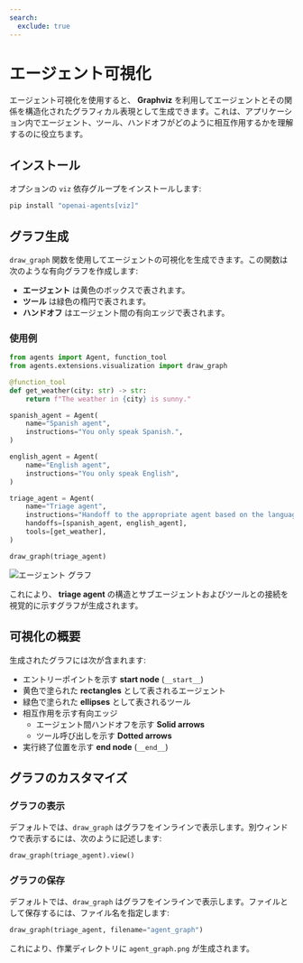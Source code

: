 ```yaml
---
search:
  exclude: true
---
```

# エージェント可視化

エージェント可視化を使用すると、 **Graphviz** を利用してエージェントとその関係を構造化されたグラフィカル表現として生成できます。これは、アプリケーション内でエージェント、ツール、ハンドオフがどのように相互作用するかを理解するのに役立ちます。

## インストール

オプションの `viz` 依存グループをインストールします:

```bash
pip install "openai-agents[viz]"
```

## グラフ生成

`draw_graph` 関数を使用してエージェントの可視化を生成できます。この関数は次のような有向グラフを作成します:

-  **エージェント**  は黄色のボックスで表されます。  
-  **ツール**  は緑色の楕円で表されます。  
-  **ハンドオフ**  はエージェント間の有向エッジで表されます。

### 使用例

```python
from agents import Agent, function_tool
from agents.extensions.visualization import draw_graph

@function_tool
def get_weather(city: str) -> str:
    return f"The weather in {city} is sunny."

spanish_agent = Agent(
    name="Spanish agent",
    instructions="You only speak Spanish.",
)

english_agent = Agent(
    name="English agent",
    instructions="You only speak English",
)

triage_agent = Agent(
    name="Triage agent",
    instructions="Handoff to the appropriate agent based on the language of the request.",
    handoffs=[spanish_agent, english_agent],
    tools=[get_weather],
)

draw_graph(triage_agent)
```

![エージェント グラフ](../assets/images/graph.png)

これにより、 **triage agent** の構造とサブエージェントおよびツールとの接続を視覚的に示すグラフが生成されます。

## 可視化の概要

生成されたグラフには次が含まれます:

- エントリーポイントを示す **start node** (`__start__`)  
- 黄色で塗られた **rectangles** として表されるエージェント  
- 緑色で塗られた **ellipses** として表されるツール  
- 相互作用を示す有向エッジ  
  - エージェント間ハンドオフを示す **Solid arrows**  
  - ツール呼び出しを示す **Dotted arrows**  
- 実行終了位置を示す **end node** (`__end__`)

## グラフのカスタマイズ

### グラフの表示
デフォルトでは、`draw_graph` はグラフをインラインで表示します。別ウィンドウで表示するには、次のように記述します:

```python
draw_graph(triage_agent).view()
```

### グラフの保存
デフォルトでは、`draw_graph` はグラフをインラインで表示します。ファイルとして保存するには、ファイル名を指定します:

```python
draw_graph(triage_agent, filename="agent_graph")
```

これにより、作業ディレクトリに `agent_graph.png` が生成されます。